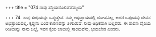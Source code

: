 +++
title = "074 ನಾವು ಸನ್ಧಿಯನೊಲಿವೆವೆಮ್ಮಯ"

+++
74. ನಾವು ಸಂಧಿಯನ್ನು ಒಪ್ಪುತ್ತೇವೆ. ನಮ್ಮ ಅಭಿಪ್ರಾಯದಲ್ಲಿ ದೋಷವಿಲ್ಲ, ಆದರೆ ಒಪ್ಪಂದವು ದೇವನ ಅಭಿಪ್ರಾಯವಲ್ಲ. ಕೃಷ್ಣನು ಬಂದ ಕಾರಣವನ್ನು ತಿಳಿದಿರುವೆ. ನೀವು ಅಧಿಕವಾಗಿ ಬಲ್ಲವರು. ಈ ರಾವಣ ವೈರಿಯ ರೀತಿಯನ್ನು ನಾನು ಬಲ್ಲೆ, ಇವನ ಕೈಯ ಬಾಯಲ್ಲಿ ಸಾಯುವೆನು, ಭಯಬೇಡ ಎಂದನು.